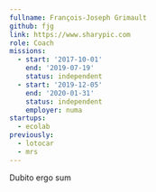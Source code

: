 ```yaml
---
fullname: François-Joseph Grimault
github: fjg
link: https://www.sharypic.com
role: Coach
missions:
  - start: '2017-10-01'
    end: '2019-07-19'
    status: independent
  - start: '2019-12-05'
    end: '2020-01-31'
    status: independent
    employer: numa
startups:
  - ecolab
previously:
  - lotocar
  - mrs
---
```


Dubito ergo sum
